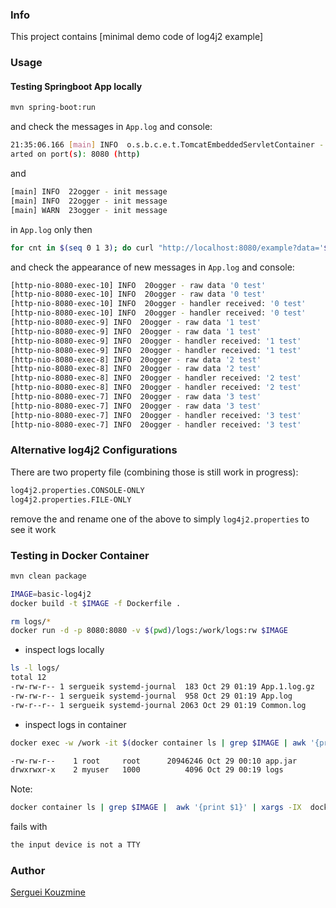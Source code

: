 ### Info

This project contains [minimal demo code of log4j2 example]
### Usage

#### Testing Springboot App locally
```sh
mvn spring-boot:run
```
and check the messages in `App.log` and console:
```sh
21:35:06.166 [main] INFO  o.s.b.c.e.t.TomcatEmbeddedServletContainer - Tomcat st
arted on port(s): 8080 (http)
```
and
```sh
[main] INFO  22ogger - init message
[main] INFO  22ogger - init message
[main] WARN  23ogger - init message
```
in `App.log` only
then
```sh
for cnt in $(seq 0 1 3); do curl "http://localhost:8080/example?data='${cnt}+test'"; done
```
and check the appearance of new messages in `App.log` and console:
```sh
[http-nio-8080-exec-10] INFO  20ogger - raw data '0 test'
[http-nio-8080-exec-10] INFO  20ogger - raw data '0 test'
[http-nio-8080-exec-10] INFO  20ogger - handler received: '0 test'
[http-nio-8080-exec-10] INFO  20ogger - handler received: '0 test'
[http-nio-8080-exec-9] INFO  20ogger - raw data '1 test'
[http-nio-8080-exec-9] INFO  20ogger - raw data '1 test'
[http-nio-8080-exec-9] INFO  20ogger - handler received: '1 test'
[http-nio-8080-exec-9] INFO  20ogger - handler received: '1 test'
[http-nio-8080-exec-8] INFO  20ogger - raw data '2 test'
[http-nio-8080-exec-8] INFO  20ogger - raw data '2 test'
[http-nio-8080-exec-8] INFO  20ogger - handler received: '2 test'
[http-nio-8080-exec-8] INFO  20ogger - handler received: '2 test'
[http-nio-8080-exec-7] INFO  20ogger - raw data '3 test'
[http-nio-8080-exec-7] INFO  20ogger - raw data '3 test'
[http-nio-8080-exec-7] INFO  20ogger - handler received: '3 test'
[http-nio-8080-exec-7] INFO  20ogger - handler received: '3 test'
```
### Alternative log4j2 Configurations

There are two property file (combining those is still work in progress):

```sh
log4j2.properties.CONSOLE-ONLY
log4j2.properties.FILE-ONLY
```
remove the and rename one of the above to simply `log4j2.properties` to see it work

### Testing in Docker Container
```sh
mvn clean package
```
```sh
IMAGE=basic-log4j2
docker build -t $IMAGE -f Dockerfile .
```
```sh
rm logs/*
docker run -d -p 8080:8080 -v $(pwd)/logs:/work/logs:rw $IMAGE
```
* inspect logs locally
```sh
ls -l logs/
total 12
-rw-rw-r-- 1 sergueik systemd-journal  183 Oct 29 01:19 App.1.log.gz
-rw-rw-r-- 1 sergueik systemd-journal  958 Oct 29 01:19 App.log
-rw-r--r-- 1 sergueik systemd-journal 2063 Oct 29 01:19 Common.log
```
* inspect logs in container
```sh
docker exec -w /work -it $(docker container ls | grep $IMAGE | awk '{print $1}' ) sh -c 'ls -l '
```
```sh
-rw-rw-r--    1 root     root      20946246 Oct 29 00:10 app.jar
drwxrwxr-x    2 myuser   1000          4096 Oct 29 00:19 logs

```
Note:
```sh
docker container ls | grep $IMAGE |  awk '{print $1}' | xargs -IX  docker exec -w '/work' -it X sh
```
fails with
```sh
the input device is not a TTY
```
### Author

[Serguei Kouzmine](kouzmine_serguei@yahoo.com)


